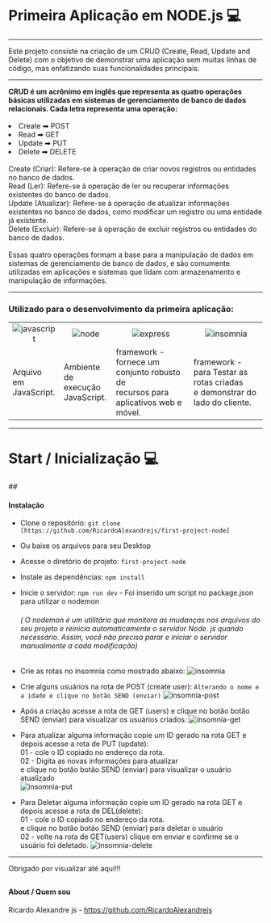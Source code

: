 <h1>Primeira Aplicação em NODE.js 💻</h1>
<hr>
<p>Este projeto consiste na criação de um CRUD (Create, Read, Update and Delete) com o objetivo de demonstrar uma aplicação sem muitas linhas de código, mas enfatizando suas funcionalidades principais.</p>
<hr>
<strong>CRUD é um acrônimo em inglês que representa as quatro operações básicas utilizadas em sistemas de gerenciamento de banco de dados relacionais. Cada letra representa uma operação:</strong>
<br><br>
<li>Create ➡ POST</li>
<li>Read ➡ GET</li>
<li>Update ➡ PUT</li>
<li>Delete ➡ DELETE</li>
<br>
Create (Criar): Refere-se à operação de criar novos registros ou entidades no banco de dados.<br>
Read (Ler): Refere-se à operação de ler ou recuperar informações existentes do banco de dados.<br>
Update (Atualizar): Refere-se à operação de atualizar informações existentes no banco de dados, como modificar um registro ou uma entidade já existente.<br>
Delete (Excluir): Refere-se à operação de excluir registros ou entidades do banco de dados.<br>
<br>
Essas quatro operações formam a base para a manipulação de dados em sistemas de gerenciamento de banco de dados, e são comumente utilizadas em aplicações e sistemas que lidam com armazenamento e manipulação de informações.
<hr>
<h3><p>Utilizado para o desenvolvimento da primeira aplicação:</p></h3>
<table>
  <tr align="center">
    <td><img src = "https://img.shields.io/badge/JavaScript-323330?style=for-the-badge&logo=javascript&logoColor=F7DF1E" alt = "javascript"></td>
    <td><img src = "https://img.shields.io/badge/Node.js-43853D?style=for-the-badge&logo=node.js&logoColor=white" alt = "node"></td>
    <td><img src = "https://img.shields.io/badge/Express.js-404D59?style=for-the-badge" alt = "express"></td>
    <td><img src = "https://img.shields.io/badge/Insomnia-5849be?style=for-the-badge&logo=Insomnia&logoColor=white" alt = "insomnia"></td>
    
  </tr>
  <tr>
     <td>Arquivo em <br>JavaScript.</td>
    <td>Ambiente de <br>execução<br> JavaScript.</td>
    <td>framework -<br> fornece um conjunto robusto de <br>recursos para aplicativos web e móvel.</td>
    <td>framework - <br> para Testar as rotas criadas<br> e demonstrar do lado do cliente.</td>
   
  </tr>
</table>
<hr>

<h1>Start / Inicialização 💻</h1>
## <h4>Instalação</h4>

* Clone o repositório: `git clone [https://github.com/RicardoAlexandrejs/first-project-node]`
* Ou baixe os arquivos para seu Desktop
* Acesse o diretório do projeto: `first-project-node`
* Instale as dependências: `npm install`
* Inicie o servidor: `npm run dev` - Foi inserido um script no package.json para utilizar o nodemon <h6>( O nodemon é um utilitário que monitora as mudanças nos arquivos do seu projeto e reinicia automaticamente o servidor Node. js quando necessário. Assim, você não precisa parar e iniciar o servidor manualmente a cada modificação)</h6>
* Crie as rotas no insomnia como mostrado abaixo:
  ![insomnia](https://github.com/RicardoAlexandrejs/first-project-node/assets/158041416/b8c27793-a688-4033-9d53-45965b27eb36)
  <br>
* Crie alguns usuários na rota de POST (create user): `Alterando o nome e a idade e clique no botão SEND (enviar)`
![insomnia-post](https://github.com/RicardoAlexandrejs/first-project-node/assets/158041416/8bd8c618-8395-4b40-85d7-b85a87f83245)

* Após a criação acesse a rota de GET (users) e clique no botão botão SEND (enviar) para visualizar os usuários criados:
  ![insomnia-get](https://github.com/RicardoAlexandrejs/first-project-node/assets/158041416/b9228305-7191-4014-bb70-37c961add96b)

* Para atualizar alguma informação copie um ID gerado na rota GET e depois acesse a rota de PUT (update):<br>
01 - cole o ID copiado no endereço da rota.<br>
02 - Digita as novas informações para atualizar<br>
e clique no botão botão SEND (enviar) para visualizar o usuário atualizado<br>
![insomnia-put](https://github.com/RicardoAlexandrejs/first-project-node/assets/158041416/6ecbcc03-06ac-4c36-bf98-d2096348266a)

* Para Deletar alguma informação copie um ID gerado na rota GET e depois acesse a rota de DEL(delete):<br>
01 - cole o ID copiado no endereço da rota.<br>
e clique no botão botão SEND (enviar) para deletar o usuário <br>
02 - volte na rota de GET(users) clique em enviar e confirme se o usuário foi deletado.
![insomnia-delete](https://github.com/RicardoAlexandrejs/first-project-node/assets/158041416/a40312a6-fb00-4a39-b81f-d4cdebc8f635)
<hr>
Obrigado por visualizar até aqui!!!

## <h4>About / Quem sou</h4>

Ricardo Alexandre js - https://github.com/RicardoAlexandrejs
